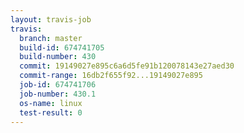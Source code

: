```yaml
---
layout: travis-job
travis:
  branch: master
  build-id: 674741705
  build-number: 430
  commit: 19149027e895c6a6d5fe91b120078143e27aed30
  commit-range: 16db2f655f92...19149027e895
  job-id: 674741706
  job-number: 430.1
  os-name: linux
  test-result: 0
---
```


